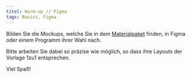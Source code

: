 ```yaml
---
titel: Warm-up // Figma
tags: Basics, Figma
---
```


Bilden Sie die Mockups, welche Sie in dem [Materialpaket](../../download/trainings/figma/figma-training-material.zip) finden, in Figma oder einem Programm ihrer Wahl nach.

Bitte arbeiten Sie dabei so präzise wie möglich, so dass ihre Layouts der Vorlage 1zu1 entsprechen.

Viel Spaß!